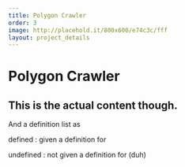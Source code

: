 ```yaml
---
title: Polygon Crawler
order: 3
image: http://placehold.it/800x600/e74c3c/fff
layout: project_details
---
```


# Polygon Crawler

## This is the actual content though.

And a definition list as 

defined
: given a definition for

undefined
: not given a definition for (duh)
